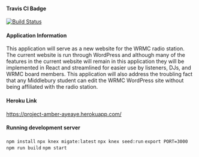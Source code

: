 #### Travis CI Badge

[![Build Status](https://travis-ci.com/csci312-s21/project-amber-ayeaye.svg?branch=main)](https://travis-ci.com/csci312-s21/project-amber-ayeaye)

#### Application Information

This application will serve as a new website for the WRMC radio station. The current website is run through WordPress and although many of the features in the current website will remain in this application they will be implemented in React and streamlined for easier use by listeners, DJs, and WRMC board members. This application will also address the troubling fact that any Middlebury student can edit the WRMC WordPress site without being affiliated with the radio station.

#### Heroku Link

https://project-amber-ayeaye.herokuapp.com/

#### Running development server

`npm install`
`npx knex migate:latest`
`npx knex seed:run`
`export PORT=3000`
`npm run build`
`npm start`